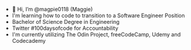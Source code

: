 - 👋 Hi, I’m @magpie0118 (Maggie)
- I'm learning how to code to transition to a Software Engineer Position
- Bachelor of Science Degree in Engineering
- Twitter #100daysofcode for Accountability
- I'm currently utilizing The Odin Project, freeCodeCamp, Udemy and Codecademy


<!---
magpie0118/magpie0118 is a ✨ special ✨ repository because its `README.md` (this file) appears on your GitHub profile.
You can click the Preview link to take a look at your changes.
--->
